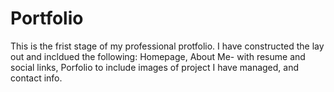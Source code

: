 # Portfolio
This is the frist stage of my professional protfolio. I have constructed the lay out and incldued the following: Homepage, About Me- with resume and social links, Porfolio to include images of project I have managed, and contact info.